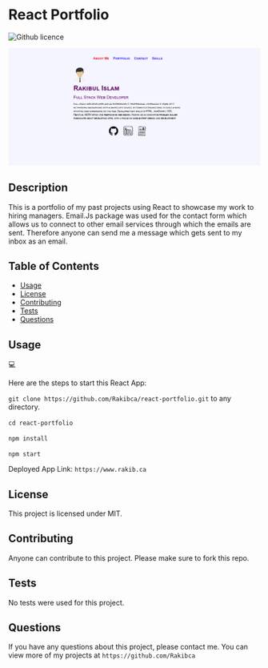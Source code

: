# React Portfolio
![Github licence](http://img.shields.io/badge/license-MIT-blue.svg)

![Screenshot](screenshot.png)

## Description
This is a portfolio of my past projects using React to showcase my work to hiring managers.
Email.Js package was used for the contact form which allows us to connect to other email services through which the emails are sent. Therefore anyone can send me a message which gets sent to my inbox as an email.

## Table of Contents
* [Usage](#usage)
* [License](#license)
* [Contributing](#contributing)
* [Tests](#tests)
* [Questions](#questions)

## Usage
💻

Here are the steps to start this React App:

`git clone https://github.com/Rakibca/react-portfolio.git` to any directory.

`cd react-portfolio`

`npm install`

`npm start`

Deployed App Link: `https://www.rakib.ca`

## License
This project is licensed under MIT.

## Contributing
Anyone can contribute to this project. Please make sure to fork this repo.

## Tests
No tests were used for this project.

## Questions
If you have any questions about this project, please contact me.
You can view more of my projects at `https://github.com/Rakibca`
